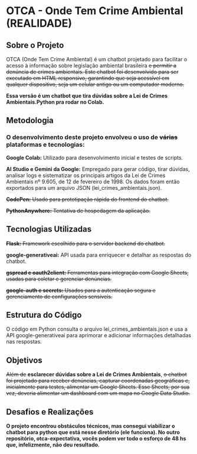 <H1> OTCA - Onde Tem Crime Ambiental (REALIDADE)</H1>

<H2>Sobre o Projeto</H2>

OTCA (Onde Tem Crime Ambiental) é um chatbot projetado para facilitar o acesso à informação sobre legislação ambiental brasileira <del>e permitir a denúncia de crimes ambientais. Este chatbot foi desenvolvido para ser executado em HTML responsivo, garantindo que seja acessível em qualquer dispositivo, seja um celular antigo ou um computador moderno.</del>

<b>Essa versão é um chatbot que tira dúvidas sobre a Lei de Crimes Ambientais.Python pra rodar no Colab.</b>

<H2>Metodologia</H2>

<H3>O desenvolvimento deste projeto envolveu o uso de <del>várias</del> plataformas e tecnologias:</H3>

<B>Google Colab:</B> Utilizado para desenvolvimento inicial e testes de scripts.

<B>AI Studio e Gemini da Google:</B> Empregado para gerar código, tirar dúvidas, analisar logs e sistematizar os principais artigos da Lei de Crimes Ambientais nº 9.605, de 12 de fevereiro de 1998. Os dados foram então exportados para um arquivo JSON (lei_crimes_ambientais.json).

<del><B>CodePen:</B> Usado para prototipação rápida do frontend do chatbot.</del>

<del><B>PythonAnywhere:</B> Tentativa de hospedagem da aplicação.</del>

<H2>Tecnologias Utilizadas</H2>

<del><B>Flask:</B> Framework escolhido para o servidor backend do chatbot.</del>

<B>google-generativeai:</B> API usada para enriquecer e detalhar as respostas do chatbot.

<del><B>gspread e oauth2client:</B> Ferramentas para integração com Google Sheets, usadas para coletar e gerenciar denúncias.</del>

<del><B>google-auth e secrets:</B> Usados para a autenticação segura e gerenciamento de configurações sensíveis.</del>

<H2>Estrutura do Código</H2>

O código em Python consulta o arquivo lei_crimes_ambientais.json e usa a API google-generativeai para aprimorar e adicionar informações detalhadas nas respostas.

<H2>Objetivos</H2>

<del>Além de</del> <b>esclarecer dúvidas sobre a Lei de Crimes Ambientais</b>, <del>o chatbot foi projetado para receber denúncias, capturar coordenadas geográficas e, inicialmente para testes, alimentar um Google Sheets. Esse Sheets, por sua vez, deveria alimentar um dashboard com um mapa no Google Data Studio.</del>

<H2>Desafios e Realizações</H2>

<b>O projeto encontrou obstáculos técnicos, mas consegui viabilizar o chatbot para python que está nesse diretório (ele funciona). No outro repositório, otca-expectativa, vocês podem ver todo o esforço de 48 hs que, infelizmente, não deu resultado.</b>
